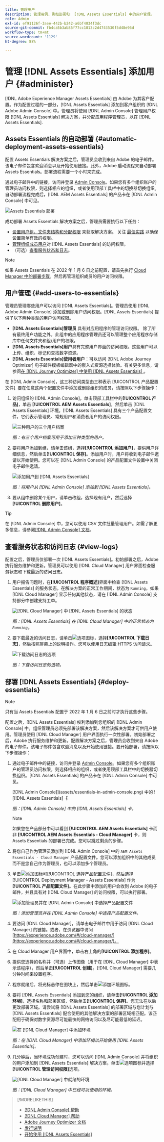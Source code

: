 ```yaml
---
title: 管理用户
description: 管理用例，例如部署和  [!DNL Assets Essentials] 中的用户管理。
role: Admin
exl-id: ef91126f-3aee-442b-b242-a6bf4034f3dc
source-git-commit: fb4ca5b3ab85f77cc1013c2d4743530f5d48e96d
workflow-type: tm+mt
source-wordcount: '1129'
ht-degree: 88%

---
```


# 管理 [!DNL Assets Essentials] 添加用户 {#administer}

[!DNL Adobe Experience Manager Assets Essentials] 由 Adobe 为其客户配置。作为配置过程的一部分，[!DNL Assets Essentials] 添加到客户组织的 [!DNL Adobe Admin Console] 中。管理员将使用 [!DNL Admin Console] 管理用户权限 [!DNL Assets Essentials] 解决方案，并分配应用程序管理员，以在 [!DNL Assets Essentials].

## Assets Essentials 的自动部署 {#automatic-deployment-assets-essentials}

配置 Assets Essentials 解决方案之后，管理员会收到来自 Adobe 的电子邮件。该电子邮件包含欢迎消息以及开始使用链接。此外，Adobe 启动流程来自动部署 Assets Essentials。部署流程需要一个小时来完成。

通过电子邮件中的链接，访问并登录 [Admin Console](https://adminconsole.adobe.com)。如果您有多个组织账户的管理员访问权限，则选择相应的组织，或者使用顶部工具栏中的切换器切换组织。自动部署流程完成后，[!DNL AEM Assets Essentials] 的产品卡在 [!DNL Admin Console] 中可见。

![Assets Essentials 部署](assets/assets-essentials-deployment.png)

成功部署 Assets Essentials 解决方案之后，管理员需要执行以下任务：

* [设置用户组、文件夹结构和分配权限](manage-permissions.md) 来获取解决方案。 关注 [最佳实践](permission-management-best-practices.md) 以确保设置简单有效的权限。
* [管理组织成员用户](#add-users-to-essentials)对 [!DNL Assets Essentials] 的访问权限。
* （可选）[查看服务状态和日志](#view-logs)。

>[!NOTE]
>
>如果 Assets Essentials 在 2022 年 1 月 6 日之前配置，请首先执行 [Cloud Manager 中的部署步骤](#deploy-essentials)，然后再管理组织成员的用户访问权限。


## 用户管理 {#add-users-to-essentials}

管理员管理哪些用户可以访问 [!DNL Assets Essentials]。管理员使用 [!DNL Adobe Admin Console] 添加或删除用户访问权限。[!DNL Assets Essentials] 提供了以下两种类型的用户访问权限。

* **[!DNL Assets Essentials]管理员** 具有对应用程序的管理访问权限。 除了所有最终用户功能之外，此组中的应用程序管理员还可以管理整个应用程序存储库中任何文件夹和组/用户的权限。
* **[!DNL Assets Essentials]用户**&#x200B;具有完整用户界面的访问权限。这些用户可以上传、组织、标记和查找数字资源。
* **[!DNL Assets Essentials]使用者用户**：可以访问 [!DNL Adobe Journey Optimizer] 电子邮件模板编辑器中的嵌入式资源选择体验。有关更多信息，请参阅[在 [!DNL Journey Optimizer] 中使用 [!DNL Assets Essentials] ](https://experienceleague.adobe.com/docs/journey-optimizer/using/create-messages/assets-essentials.html)。

在 [!DNL Admin Console]，这三种访问类型由三种表示 [!UICONTROL 产品配置文件]. 要在任意这两个配置文件中添加或删除组织的成员，请按照以下步骤操作：

1. 访问组织的 [!DNL Admin Console]，单击顶部工具栏中的&#x200B;**[!UICONTROL 产品]**，单击 **[!UICONTROL AEM Assets Essentials]**，然后单击 [!DNL Assets Essentials] 环境。[!DNL Assets Essentials] 具有三个产品配置文件，它们表示管理员、常规用户和消费者用户的访问权限。

   ![三种用户的三个用户档案](assets/admin-console-admin-profile.png)
   <!-- Need to update screenshot to include 3 profiles -->

   *图：有三个用户档案可用于添加三种类型的用户。*

1. 要将用户添加到组，请单击该组，选择&#x200B;**[!UICONTROL 添加用户]**，提供用户详细信息，然后单击&#x200B;**[!UICONTROL 保存]**。添加用户时，用户将收到电子邮件邀请以开始使用。您可以在 [!DNL Admin Console] 的产品配置文件设置中关闭电子邮件邀请。

   ![添加用户到 [!DNL Assets Essentials]](assets/adminconsole-add-user.png)

   *图：将用户从 [!DNL Admin Console] 添加到 [!DNL Assets Essentials]。*

1. 要从组中删除某个用户，请单击改组，选择现有用户，然后选择&#x200B;**[!UICONTROL 删除用户]**。

>[!TIP]
>
>在 [!DNL Admin Console] 中，您可以使用 CSV 文件批量管理用户。如需了解更多信息，请参阅[[!DNL Admin Console] 文档](https://helpx.adobe.com/enterprise/using/accounts.html)。

## 查看服务状态和访问日志 {#view-logs}

配置之后，管理员仅部署一次 [!DNL Assets Essentials]。初始部署之后，Adobe 执行服务维护和更新。管理员可以使用 [!DNL Cloud Manager] 用户界面检查服务状态和下载最近的访问日志。

1. 用户报告问题时，在&#x200B;**[!UICONTROL 程序概述]**&#x200B;界面中检查 [!DNL Assets Essentials] 的服务状态。在解决方案的正常工作期间，状态为 `Running`。如果 [!DNL Cloud Manager] 显示任何其他状态，请在 [!DNL Admin Console] 支持部分中创建支持工单。

   ![[!DNL Cloud Manager]](assets/cloudmanager-manage-access-essentials.png) 中 [!DNL Assets Essentials] 的状态

   *图：[!DNL Assets Essentials] 在 [!DNL Cloud Manager] 中的正常状态为 `Running`。*

1. 要下载最近的访问日志，请单击![选项图标](assets/do-not-localize/options-ellipses-icon.png)，选择&#x200B;**[!UICONTROL 下载日志]**，然后按照屏幕上的说明操作。您可以使用日志编辑 HTTPS 访问请求。

   ![ 下载访问日志的选项](assets/cloudmanager-download-logs.png)

   *图：下载访问日志的选项。*

## 部署 [!DNL Assets Essentials] {#deploy-essentials}

>[!NOTE]
>
>只有当 Assets Essentials 配置于 2022 年 1 月 6 日之前时才执行这些步骤。

配置之后，[!DNL Assets Essentials] 权利添加到您组织的 [!DNL Admin Console] 中。组织管理员必须先部署该解决方案，然后该解决方案才可供用户使用。管理员使用 [!DNL Cloud Manager] 用户界面执行一次性部署。初始部署之后，Adobe 执行服务维护和更新。配置解决方案之后，管理员会收到来自 Adobe 的电子邮件。该电子邮件包含欢迎消息以及开始使用链接。要开始部署，请按照以下步骤操作：

1. 通过电子邮件中的链接，访问并登录 [Admin Console](https://adminconsole.adobe.com)。如果您有多个组织账户的管理员访问权限，则选择相应的组织，或者使用顶部工具栏中的切换器切换组织。[!DNL Assets Essentials] 的产品卡在 [!DNL Admin Console] 中可见。

   [!DNL Admin Console]](assets/essentials-in-admin-console.png) 中的 ![[!DNL Assets Essentials] 卡

   *图：[!DNL Admin Console] 中的 [!DNL Assets Essentials] 卡。*

   >[!NOTE]
   >
   >如果您在产品部分中可以看到 **[!UICONTROL AEM Assets Essentials]** 卡而非 **[!UICONTROL AEM Assets Essentials - Cloud Manager]** 卡，则 Assets Essentials 的部署已完成。您可以跳过剩余的步骤。

1. 将您自己作为管理员添加到 [!DNL Admin Console] 中的 `AEM Assets Essentials - Cloud Manager` 产品配置文件。您可以添加组织中的其他成员而不是您自己作为管理员，也可以添加多个管理员。

1. 单击![添加图标](assets/do-not-localize/add-icon.svg)可[!UICONTROL 选择产品配置文件]，然后选择 [!UICONTROL Deployment Manager - Assets Essentials] 作为&#x200B;**[!UICONTROL 产品配置文件]**。在此步骤中添加的用户会收到 Adobe 的电子邮件，并且具有对 [!DNL Cloud Manager] 的访问权限，可以执行部署。

   ![添加管理员并在 [!DNL Admin Console]](assets/adminconsole-user1.png) 中选择产品配置文件

   *图：添加管理员并在 [!DNL Admin Console] 中选择产品配置文件。*

1. 要访问 [!DNL Cloud Manager]，请单击电子邮件中用于访问 [!DNL Cloud Manager] 的链接。或者，在浏览器中访问 [https://experience.adobe.com/#/cloud-manager/](https://experience.adobe.com/#/cloud-manager/)。

1. 在 Cloud Manager 用户界面中，单击右上角的&#x200B;**[!UICONTROL 添加程序]**。

1. 提供您选择的名称并（可选）上传图像（用于在 [!DNL Cloud Manager] 中表示该程序），然后单击&#x200B;**[!UICONTROL 创建]**。[!DNL Cloud Manager] 需要几分钟时间来设置程序。

1. 程序就绪后，将光标悬停在图块上，然后单击![添加环境图标](assets/do-not-localize/add-environment-icon.png)。

1. 要将 [!DNL Assets Essentials] 添加到您的组织，请单击&#x200B;**[!UICONTROL 添加环境]**，选择名称和部署区域，然后单击&#x200B;**[!UICONTROL 保存]**。您无法在以后更改部署区域。请尝试将 [!DNL Assets Essentials] 的部署区域与您计划与 [!DNL Assets Essentials] 配合使用的其他解决方案的部署区域相匹配。该匹配用于确保对数字资源尽可能最快的网络访问以及尽可能最低的延迟。

   ![在 [!DNL Cloud Manager]](assets/cloudmanager-add-environment-for-essentials.png) 中添加环境

   *图：在 [!DNL Cloud Manager] 中添加环境以开始使用 [!DNL Assets Essentials]。*

1. 几分钟后，当环境成功创建时，您可以访问 [!DNL Admin Console] 并将组织的用户添加到 [!DNL Assets Essentials] 解决方案。单击![选项图标](assets/do-not-localize/options-ellipses-icon.png)并选择&#x200B;**[!UICONTROL 管理访问权限]**&#x200B;选项。

   ![[!DNL Cloud Manager]](assets/cloudmanager-manage-access-essentials.png) 中就绪的环境

   *图：[!DNL Cloud Manager] 中已经可以使用的环境。*

>[!MORELIKETHIS]
>
>* [[!DNL Admin Console] 帮助](https://helpx.adobe.com/enterprise/using/admin-console.html)
>* [[!DNL Cloud Manager] 帮助](https://experienceleague.adobe.com/docs/experience-manager-cloud-manager/using/introduction-to-cloud-manager.html)
>* [Adobe Journey Optimizer 文档](https://experienceleague.adobe.com/docs/journey-optimizer/using/ajo-home.html)
>* [发行说明](release-notes.md)
>* [开始使用 [!DNL Assets Essentials]](get-started.md)

